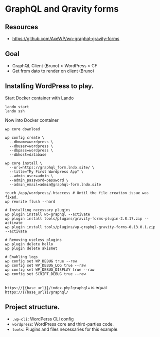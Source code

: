 # GraphQL and Qravity forms

## Resources
 - https://github.com/AxeWP/wp-graphql-gravity-forms

## Goal

 - GraphQL Client (Bruno) > WordPress > CF
 - Get from dato to render on client (Bruno)

## Installing WordPress to play.

Start Docker container with Lando

```
lando start
lando ssh
```

Now into Docker container
```
wp core download

wp config create \
  --dbname=wordpress \
  --dbuser=wordpress \
  --dbpass=wordpress \
  --dbhost=database

wp core install \
  --url=https://graphql_form.lndo.site/ \
  --title="My First Wordpress App" \
  --admin_user=admin \
  --admin_password=password \
  --admin_email=admin@graphql-form.lndo.site

touch /app/wordpress/.htaccess # Until the file creation issue was fixed.
wp rewrite flush --hard

# Installing necessary plugins
wp plugin install wp-graphql --activate
wp plugin install tools/plugins/gravity-forms-plugin-2.8.17.zip --activate
wp plugin install tools/plugins/wp-graphql-gravity-forms-0.13.0.1.zip --activate

# Removing useless plugins
wp plugin delete hello
wp plugin delete akismet

# Enabling logs
wp config set WP_DEBUG true --raw
wp config set WP_DEBUG_LOG true --raw
wp config set WP_DEBUG_DISPLAY true --raw
wp config set SCRIPT_DEBUG true --raw
```

## 

`https://{{base_url}}/index.php?graphql=` is equal `https://{{base_url}}/graphql/`

## Project structure.
  - `.wp-cli`: WordPerss CLI config
  - `wordpress`: WordPress core and third-parties code. 
  - `tools`: Plugins and files necessaries for this example.

